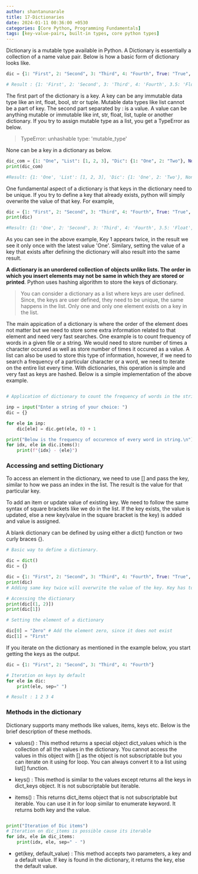 ```yaml
---
author: shantanunarale
title: 17-Dictionaries
date: 2024-01-11 00:36:00 +0530
categories: [Core Python, Programming Fundamentals]
tags: [key-value-pairs, built-in types, core python types]
---
```


Dictionary is a mutable type available in Python. A Dictionary is essentially a collection of a name value pair. Below is how a basic form of dictionary looks like.

```python
dic = {1: "First", 2: "Second", 3: "Third", 4: "Fourth", True: "True", 3.5: "Float", "string": "stringer", (1, 2): "Tuple"}

# Result : {1: 'First', 2: 'Second', 3: 'Third', 4: 'Fourth', 3.5: 'Float', 'string': 'stringer', (1, 2): 'Tuple'}
```

The first part of the dictionary is a key. A key can be any immutable data type like an int, float, bool, str or tuple. Mutable data types like list cannot be a part of key. The second part separated by : is a value. A value can be anything mutable or immutable like int, str, float, list, tuple or another dictionary. If you try to assign mutable type as a list, you get a TypeError as below.

> TypeError: unhashable type: 'mutable_type'

None can be a key in a dictionary as below.

```python
dic_com = {1: "One", "List": [1, 2, 3], "Dic": {1: "One", 2: "Two"}, None: "None"}
print(dic_com)

#Result: {1: 'One', 'List': [1, 2, 3], 'Dic': {1: 'One', 2: 'Two'}, None: 'None'}
```

One fundamental aspect of a dictionary is that keys in the dictionary need to be unique. If you try to define a key that already exists, python will simply overwrite the value of that key. For example,
 
 ```python
 dic = {1: "First", 2: "Second", 3: "Third", 4: "Fourth", True: "True", 3.5: "Float", "string": "stringer", (1, 2): "Tuple", 1: "One"}
print(dic)

#Result: {1: 'One', 2: 'Second', 3: 'Third', 4: 'Fourth', 3.5: 'Float', 'string': 'stringer', (1, 2): 'Tuple'}
```

As you can see in the above example, Key 1 appears twice, in the result we see it only once with the latest value 'One'. Similary, setting the value of a key that exists after defining the dictionary will also result into the same result.

**A dictionary is an unordered collection of objects unlike lists. The order in which you insert elements may not be same in which they are stored or printed**. Python uses hashing algorithm to store the keys of dictionary. 

> You can consider a dictionary as a list where keys are user defined. Since, the keys are user defined, they need to be unique, the same happens in the list. Only one and only one element exists on a key in the list.

The main appication of a dictionary is where the order of the element does not matter but we need to store some extra information related to that element and need very fast searches. One example is to count frequency of words in a given file or a string. We would need to store number of times a character occured as well as store number of times it occured as a value. A list can also be used to store this type of information, however, if we need to search a frequency of a particular character or a word, we need to iterate on the entire list every time. With dictionaries, this operation is simple and very fast as keys are hashed. Below is a simple implementation of the above example.

```python

# Application of dictionary to count the frequency of words in the string.

inp = input("Enter a string of your choice: ")
dic = {}

for ele in inp:
    dic[ele] = dic.get(ele, 0) + 1

print("Below is the frequency of occurence of every word in string.\n")
for idx, ele in dic.items():
    print(f"{idx} - {ele}")

```

### Accessing and setting Dictionary

To access an element in the dictionary, we need to use [] and pass the key, similar to how we pass an index in the list. The result is the value for that particular key.

To add an item or update value of existing key. We need to follow the same syntax of square brackets like we do in the list. If the key exists, the value is updated, else a new key(value in the square bracket is the key) is added and value is assigned.

A blank dictionary can be defined by using either a dict() function or two curly braces {}.

```python
# Basic way to define a dictionary.

dic = dict()
dic = {}

dic = {1: "First", 2: "Second", 3: "Third", 4: "Fourth", True: "True", 3.5: "Float", "string": "stringer", (1, 2): "Tuple", 1: "One"}
print(dic)
# Adding same key twice will overwrite the value of the key. Key has to be unique.

# Accessing the dictionary
print(dic[(1, 2)])
print(dic[1])

# Setting the element of a dictionary

dic[0] = "Zero" # Add the element zero, since it does not exist
dic[1] = "First"

```

If you iterate on the dictionary as mentioned in the example below, you start getting the keys as the output.

```python
dic = {1: "First", 2: "Second", 3: "Third", 4: "Fourth"}

# Iteration on keys by default
for ele in dic:
    print(ele, sep=" ")

# Result : 1 2 3 4

```
### Methods in the dictionary

Dictionary supports many methods like values, items, keys etc. Below is the brief description of these methods.

- values() : This method returns a special object dict_values which is the collection of all the values in the dictionary. You cannot access the values in this object with [] as the object is not subscriptable but you can iterate on it using for loop. You can always convert it to a list using list[] function.

- keys() : This method is similar to the values except returns all the keys in dict_keys object. It is not subscriptable but iterable.

- items() : This returns dict_items object that is not subscriptable but iterable. You can use it in for loop similar to enumerate keyword. It returns both key and the value.

```python

print("Iteration of Dic items")
# Iteration on dic_items is possible cause its iterable
for idx, ele in dic_items:
    print(idx, ele, sep=" - ")
```
- get(key, default_value) : This method accepts two parameters, a key and a default value. If key is found in the dictionary, it returns the key, else the default value.